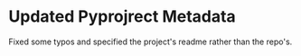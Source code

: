 # Updated Pyprojrect Metadata

Fixed some typos and specified the project's readme rather than the repo's.

